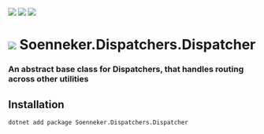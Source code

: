 ﻿[![](https://img.shields.io/nuget/v/soenneker.dispatchers.dispatcher.svg?style=for-the-badge)](https://www.nuget.org/packages/soenneker.dispatchers.dispatcher/)
[![](https://img.shields.io/github/actions/workflow/status/soenneker/soenneker.dispatchers.dispatcher/publish-package.yml?style=for-the-badge)](https://github.com/soenneker/soenneker.dispatchers.dispatcher/actions/workflows/publish-package.yml)
[![](https://img.shields.io/nuget/dt/soenneker.dispatchers.dispatcher.svg?style=for-the-badge)](https://www.nuget.org/packages/soenneker.dispatchers.dispatcher/)

# ![](https://user-images.githubusercontent.com/4441470/224455560-91ed3ee7-f510-4041-a8d2-3fc093025112.png) Soenneker.Dispatchers.Dispatcher
### An abstract base class for Dispatchers, that handles routing across other utilities

## Installation

```
dotnet add package Soenneker.Dispatchers.Dispatcher
```
